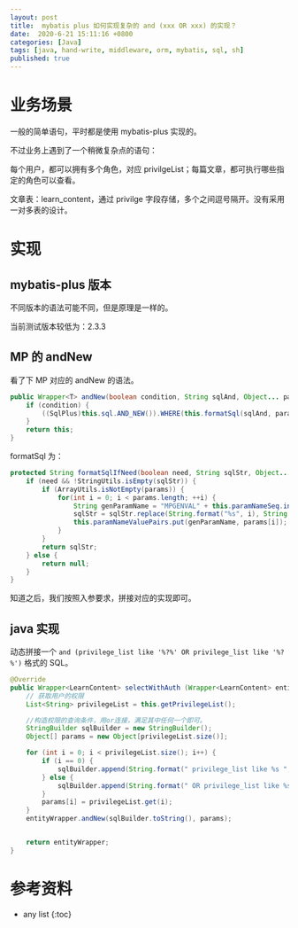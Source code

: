 ```yaml
---
layout: post
title:  mybatis plus 如何实现复杂的 and (xxx OR xxx) 的实现？
date:  2020-6-21 15:11:16 +0800
categories: [Java]
tags: [java, hand-write, middleware, orm, mybatis, sql, sh]
published: true
---
```


# 业务场景

一般的简单语句，平时都是使用 mybatis-plus 实现的。

不过业务上遇到了一个稍微复杂点的语句：

每个用户，都可以拥有多个角色，对应 privilgeList；每篇文章，都可执行哪些指定的角色可以查看。

文章表：learn_content，通过 privilge 字段存储，多个之间逗号隔开。没有采用一对多表的设计。


# 实现

## mybatis-plus 版本

不同版本的语法可能不同，但是原理是一样的。

当前测试版本较低为：2.3.3

## MP 的 andNew

看了下 MP 对应的 andNew 的语法。

```java
public Wrapper<T> andNew(boolean condition, String sqlAnd, Object... params) {
    if (condition) {
        ((SqlPlus)this.sql.AND_NEW()).WHERE(this.formatSql(sqlAnd, params));
    }
    return this;
}
```

formatSql 为：

```java
protected String formatSqlIfNeed(boolean need, String sqlStr, Object... params) {
    if (need && !StringUtils.isEmpty(sqlStr)) {
        if (ArrayUtils.isNotEmpty(params)) {
            for(int i = 0; i < params.length; ++i) {
                String genParamName = "MPGENVAL" + this.paramNameSeq.incrementAndGet();
                sqlStr = sqlStr.replace(String.format("%s", i), String.format("#%s.paramNameValuePairs.%s", this.getParamAlias(), genParamName));
                this.paramNameValuePairs.put(genParamName, params[i]);
            }
        }
        return sqlStr;
    } else {
        return null;
    }
}
```

知道之后，我们按照入参要求，拼接对应的实现即可。

## java 实现

动态拼接一个 `and (privilege_list like '%?%' OR privilege_list like '%?%')` 格式的 SQL。

```java
@Override
public Wrapper<LearnContent> selectWithAuth (Wrapper<LearnContent> entityWrapper) {
    // 获取用户的权限
    List<String> privilegeList = this.getPrivilegeList();

    //构造权限的查询条件，用or连接，满足其中任何一个即可。
    StringBuilder sqlBuilder = new StringBuilder();
    Object[] params = new Object[privilegeList.size()];

    for (int i = 0; i < privilegeList.size(); i++) {
        if (i == 0) {
            sqlBuilder.append(String.format(" privilege_list like %s ", "'%" + privilegeList.get(i) + "%'"));
        } else {
            sqlBuilder.append(String.format(" OR privilege_list like %s ", "'%" + privilegeList.get(i) + "%'"));
        }
        params[i] = privilegeList.get(i);
    }
    entityWrapper.andNew(sqlBuilder.toString(), params);


    return entityWrapper;
}
```

# 参考资料


* any list
{:toc}